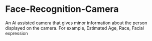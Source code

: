 # Face-Recognition-Camera
An Ai assisted camera that gives minor information about the person displayed on the camera. For example, Estimated Age, Race, Facial expression
